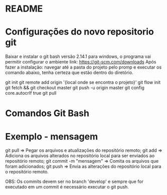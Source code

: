 # README

# Configurações do novo repositorio git

Baixar e instalar o git bash versão 2.14.1 para windows, o programa vai permitir configurar o ambiente
link: https://git-scm.com/downloads
Após fazer a instalação: navegar até a pasta do projeto pelo promp e executar os comando abaixo, tenha certeza que estão dentro do diretório.

git init
git remote add origin '{local onde se encontra o projeto}'
git flow init
git fetch && git checkout master
git push -u origin master
git config core.autocrlf true
git pull

# Comandos Git Bash

# Exemplo - mensagem

git pull => Pegar os arquivos e atualizações do repositório remoto;
git add => Adiciona os arquivos alterados no repositório local para ser enviados ao repositório remoto;
git commit -m "mensagem" => Comita os arquivos que foram adicionados;
git push => Envia as alterações do repositório local para o repositório remoto.

OBS: Os commits devem ser no branch 'develop' e sempre que for executado em um commit é necessário executar o git push.
